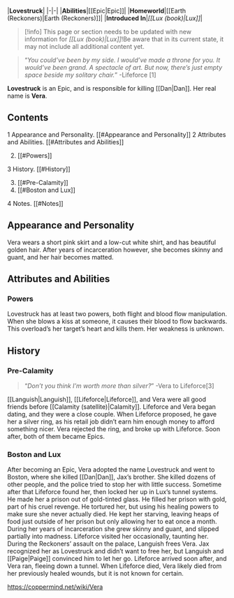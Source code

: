 |**Lovestruck**|
|-|-|
|**Abilities**|[[Epic\|Epic]]|
|**Homeworld**|[[Earth (Reckoners)\|Earth (Reckoners)]]|
|**Introduced In**|*[[Lux (book)\|Lux]]*|

> [!info] This page or section needs to be updated with new information for *[[Lux (book)\|Lux]]*!Be aware that in its current state, it may not include all additional content yet.

>“*You could’ve been by my side. I would’ve made a throne for you. It would’ve been grand. A spectacle of art. But now, there’s just empty space beside my solitary chair.*”
\-Lifeforce [1]


**Lovestruck** is an Epic, and is responsible for killing [[Dan\|Dan]]. Her real name is **Vera**.

## Contents

1 Appearance and Personality. [[#Appearance and Personality]] 
2 Attributes and Abilities. [[#Attributes and Abilities]] 

2. [[#Powers]] 


3 History. [[#History]] 

3. [[#Pre-Calamity]] 
3. [[#Boston and Lux]] 


4 Notes. [[#Notes]] 


## Appearance and Personality
Vera wears a short pink skirt and a low-cut white shirt, and has beautiful golden hair. After years of incarceration however, she becomes skinny and guant, and her hair becomes matted.

## Attributes and Abilities
### Powers
Lovestruck has at least two powers, both flight and blood flow manipulation. When she blows a kiss at someone, it causes their blood to flow backwards. This overload’s her target’s heart and kills them. Her weakness is unknown.

## History
### Pre-Calamity
>“*Don’t you think I’m worth more than silver?*”
\-Vera to Lifeforce[3]


[[Languish\|Languish]], [[Lifeforce\|Lifeforce]], and Vera were all good friends before [[Calamity (satellite)\|Calamity]]. Lifeforce and Vera began dating, and they were a close couple. When Lifeforce proposed, he gave her a silver ring, as his retail job didn’t earn him enough money to afford something nicer. Vera rejected the ring, and broke up with Lifeforce. Soon after, both of them became Epics.

### Boston and Lux
After becoming an Epic, Vera adopted the name Lovestruck and went to Boston, where she killed [[Dan\|Dan]], Jax’s brother. She killed dozens of other people, and the police tried to stop her with little success. Sometime after that Lifeforce found her, then locked her up in Lux’s tunnel systems.
He made her a prison out of gold-tinted glass. He filled her prison with gold, part of his cruel revenge. He tortured her, but using his healing powers to make sure she never actually died. He kept her starving, leaving heaps of food just outside of her prison but only allowing her to eat once a month. During her years of incarceration she grew skinny and guant, and slipped partially into madness. Lifeforce visited her occasionally, taunting her.
During the Reckoners’ assault on the palace, Languish frees Vera. Jax recognized her as Lovestruck and didn’t want to free her, but Languish and [[Paige\|Paige]] convinced him to let her go. Lifeforce arrived soon after, and Vera ran, fleeing down a tunnel. When Lifeforce died, Vera likely died from her previously healed wounds, but it is not known for certain.



https://coppermind.net/wiki/Vera